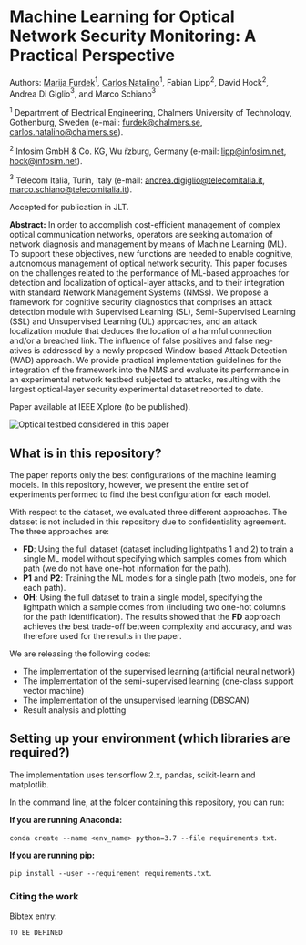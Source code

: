 # Machine Learning for Optical Network Security Monitoring: A Practical Perspective

Authors: [Marija Furdek](https://www.chalmers.se/en/staff/Pages/Marija-Furdek-Prekratic.aspx)$^1$, [Carlos Natalino](https://www.chalmers.se/en/staff/Pages/Carlos-Natalino-Da-Silva.aspx)$^1$, Fabian Lipp$^2$, David Hock$^2$, Andrea Di Giglio$^3$, and Marco Schiano$^3$

$^1$ Department of Electrical Engineering, Chalmers University of Technology, Gothenburg, Sweden (e-mail: furdek@chalmers.se, carlos.natalino@chalmers.se).

$^2$ Infosim GmbH & Co. KG, Wu ̈rzburg, Germany (e-mail: lipp@infosim.net, hock@infosim.net).

$^3$ Telecom Italia, Turin, Italy (e-mail: andrea.digiglio@telecomitalia.it, marco.schiano@telecomitalia.it).

Accepted for publication in JLT.

**Abstract:** In order to accomplish cost-efficient management of complex optical communication networks, operators are seeking automation of network diagnosis and management by means of Machine Learning (ML). To support these objectives, new functions are needed to enable cognitive, autonomous management of optical network security. This paper focuses on the challenges related to the performance of ML-based approaches for detection and localization of optical-layer attacks, and to their integration with standard Network Management Systems (NMSs).
We propose a framework for cognitive security diagnostics that comprises an attack detection module with Supervised Learning (SL), Semi-Supervised Learning (SSL) and Unsupervised Learning (UL) approaches, and an attack localization module that deduces the location of a harmful connection and/or a breached link. The influence of false positives and false neg- atives is addressed by a newly proposed Window-based Attack Detection (WAD) approach. We provide practical implementation guidelines for the integration of the framework into the NMS and evaluate its performance in an experimental network testbed subjected to attacks, resulting with the largest optical-layer security experimental dataset reported to date.

Paper available at IEEE Xplore (to be published).

![Optical testbed considered in this paper](optical-testbed.svg)

## What is in this repository?

The paper reports only the best configurations of the machine learning models. In this repository, however, we present the entire set of experiments performed to find the best configuration for each model.

With respect to the dataset, we evaluated three different approaches. The dataset is not included in this repository due to confidentiality agreement. The three approaches are:
- **FD**: Using the full dataset (dataset including lightpaths 1 and 2) to train a single ML model without specifying which samples comes from which path (we do not have one-hot information for the path).
- **P1** and **P2**: Training the ML models for a single path (two models, one for each path).
- **OH**: Using the full dataset to train a single model, specifying the lightpath which a sample comes from (including two one-hot columns for the path identification).
The results showed that the **FD** approach achieves the best trade-off between complexity and accuracy, and was therefore used for the results in the paper.

We are releasing the following codes:

- The implementation of the supervised learning (artificial neural network)
- The implementation of the semi-supervised learning (one-class support vector machine)
- The implementation of the unsupervised learning (DBSCAN)
- Result analysis and plotting


## Setting up your environment (which libraries are required?)

The implementation uses tensorflow 2.x, pandas, scikit-learn and matplotlib.

In the command line, at the folder containing this repository, you can run:

**If you are running Anaconda:**

`conda create --name <env_name> python=3.7 --file requirements.txt`.

**If you are running pip:**

`pip install --user --requirement requirements.txt`.

### Citing the work

Bibtex entry:

~~~~
TO BE DEFINED
~~~~
